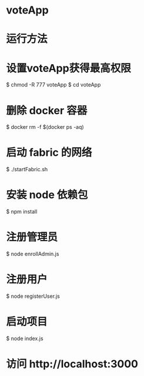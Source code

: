 # voteApp
# 运行方法
# 设置voteApp获得最高权限
$ chmod -R 777 voteApp
$ cd voteApp

# 删除 docker 容器
$ docker rm -f $(docker ps -aq)
# 启动 fabric 的网络
$ ./startFabric.sh
# 安装 node 依赖包
$ npm install
# 注册管理员
$ node enrollAdmin.js
# 注册用户
$ node registerUser.js
# 启动项目
$ node index.js
# 访问 http://localhost:3000
